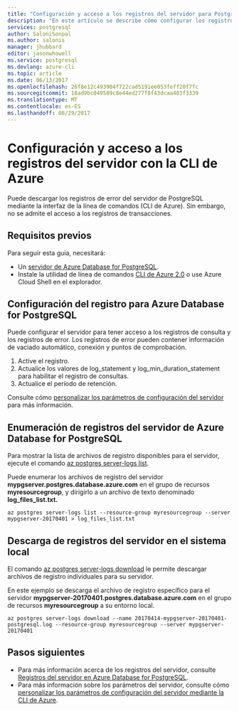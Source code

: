 ```yaml
---
title: "Configuración y acceso a los registros del servidor para PostgreSQL con la CLI de Azure | Microsoft Docs"
description: "En este artículo se describe cómo configurar los registros de servidor de Azure Database for PostgreSQL, y obtener acceso a ellos, mediante la línea de comandos de la CLI de Azure."
services: postgresql
author: SaloniSonpal
ms.author: salonis
manager: jhubbard
editor: jasonwhowell
ms.service: postgresql
ms.devlang: azure-cli
ms.topic: article
ms.date: 06/13/2017
ms.openlocfilehash: 26f8e12c493904f722cad5191ee053feff20f7fc
ms.sourcegitcommit: 18ad9bc049589c8e44ed277f8f43dcaa483f3339
ms.translationtype: MT
ms.contentlocale: es-ES
ms.lasthandoff: 08/29/2017
---
```

# <a name="configure-and-access-server-logs-using-azure-cli"></a>Configuración y acceso a los registros del servidor con la CLI de Azure
Puede descargar los registros de error del servidor de PostgreSQL mediante la interfaz de la línea de comandos (CLI de Azure). Sin embargo, no se admite el acceso a los registros de transacciones. 

## <a name="prerequisites"></a>Requisitos previos
Para seguir esta guía, necesitará:
- Un [servidor de Azure Database for PostgreSQL](quickstart-create-server-database-azure-cli.md).
- Instale la utilidad de línea de comandos [CLI de Azure 2.0](/cli/azure/install-azure-cli) o use Azure Cloud Shell en el explorador.

## <a name="configure-logging-for-azure-database-for-postgresql"></a>Configuración del registro para Azure Database for PostgreSQL
Puede configurar el servidor para tener acceso a los registros de consulta y los registros de error. Los registros de error pueden contener información de vaciado automático, conexión y puntos de comprobación.
1. Active el registro.
2. Actualice los valores de log\_statement y log\_min\_duration\_statement para habilitar el registro de consultas.
3. Actualice el período de retención.

Consulte cómo [personalizar los parámetros de configuración del servidor](howto-configure-server-parameters-using-cli.md) para más información.

## <a name="list-logs-for-azure-database-for-postgresql-server"></a>Enumeración de registros del servidor de Azure Database for PostgreSQL
Para mostrar la lista de archivos de registro disponibles para el servidor, ejecute el comando [az postgres server-logs list](/cli/azure/postgres/server-logs#list).

Puede enumerar los archivos de registro del servidor **mypgserver.postgres.database.azure.com** en el grupo de recursos **myresourcegroup**, y dirigirlo a un archivo de texto denominado **log\_files\_list.txt.**
```azurecli-interactive
az postgres server-logs list --resource-group myresourcegroup --server mypgserver-20170401 > log_files_list.txt
```
## <a name="download-logs-locally-from-the-server"></a>Descarga de registros del servidor en el sistema local
El comando [az postgres server-logs download](/cli/azure/postgres/server-logs#download) le permite descargar archivos de registro individuales para su servidor. 

En este ejemplo se descarga el archivo de registro específico para el servidor **mypgserver-20170401.postgres.database.azure.com** en el grupo de recursos **myresourcegroup** a su entorno local.
```azurecli-interactive
az postgres server-logs download --name 20170414-mypgserver-20170401-postgresql.log --resource-group myresourcegroup --server mypgserver-20170401
```
## <a name="next-steps"></a>Pasos siguientes
- Para más información acerca de los registros del servidor, consulte [Registros del servidor en Azure Database for PostgreSQL](concepts-server-logs.md).
- Para más información sobre los parámetros del servidor, consulte cómo [personalizar los parámetros de configuración del servidor mediante la CLI de Azure](howto-configure-server-parameters-using-cli.md).

